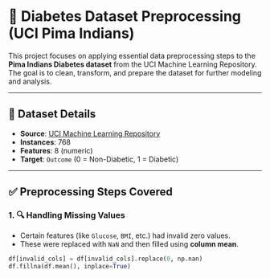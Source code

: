 # 🧪 Diabetes Dataset Preprocessing (UCI Pima Indians)

This project focuses on applying essential data preprocessing steps to the **Pima Indians Diabetes dataset** from the UCI Machine Learning Repository.  
The goal is to clean, transform, and prepare the dataset for further modeling and analysis.

---

## 📂 Dataset Details

- **Source**: [UCI Machine Learning Repository](https://archive.ics.uci.edu/ml/datasets/pima+indians+diabetes)
- **Instances**: 768
- **Features**: 8 (numeric)
- **Target**: `Outcome` (0 = Non-Diabetic, 1 = Diabetic)

---

## ✅ Preprocessing Steps Covered

### 1. 🔍 Handling Missing Values
- Certain features (like `Glucose`, `BMI`, etc.) had invalid zero values.
- These were replaced with `NaN` and then filled using **column mean**.

```python
df[invalid_cols] = df[invalid_cols].replace(0, np.nan)
df.fillna(df.mean(), inplace=True)
